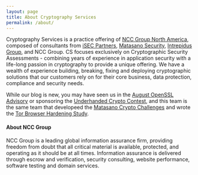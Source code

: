 ```yaml
---
layout: page
title: About Cryptography Services
permalink: /about/
---
```


Cryptography Services is a practice offering of [NCC Group North America](https://us.nccgroup.com/), composed of consultants from [iSEC Partners](https://www.isecpartners.com/), [Matasano Security](http://matasano.com/), [Intrepidus Group](https://intrepidusgroup.com/), and NCC Group.  CS focuses exclusively on Cryptographic Security Assessments - combining years of experience in application security with a life-long passion in cryptography to provide a unique offering.  We have a wealth of experience building, breaking, fixing and deploying cryptographic solutions that our customers rely on for their core business, data protection, compliance and security needs.

While our blog is new, you may have seen us in the [August OpenSSL Advisory](https://www.openssl.org/news/secadv_20140806.txt) or sponsoring the [Underhanded Crypto Contest](https://underhandedcrypto.com/rules/), and this team is the same team that developeed the [Matasano Crypto Challenges](http://cryptopals.com/) and wrote the [Tor Browser Hardening Study](https://github.com/iSECPartners/publications/tree/master/reports/Tor%20Browser%20Bundle).

#### About NCC Group

NCC Group is a leading global information assurance firm, providing freedom from doubt that all critical material is available, protected, and operating as it should be at all times. Information assurance is delivered through escrow and verification, security consulting, website performance, software testing and domain services. 
